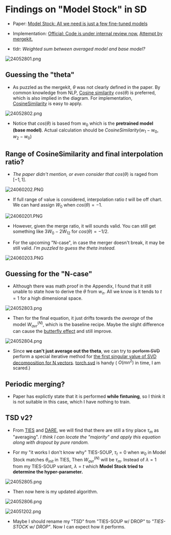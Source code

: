 # Findings on "Model Stock" in SD #

- Paper: [Model Stock: All we need is just a few fine-tuned models](https://arxiv.org/abs/2403.19522)

- Implementation: [Official: Code is under internal review now.](https://github.com/naver-ai/model-stock) [Attempt by mergekit.](https://github.com/arcee-ai/mergekit/blob/main/mergekit/merge_methods/model_stock.py)

- tldr: *Weighted sum between averaged model and base model?*

![24052801.png](./img/24052801.png)

## Guessing the "theta" ##

- As puzzled as the mergekit, $\theta$ was not clearly defined in the paper. By common knowledge from NLP, [Cosine similarity](https://en.wikipedia.org/wiki/Cosine_similarity) $cos(\theta)$ is preferred, which is also implied in the diagram. For implementation, [CosineSimilarity](https://pytorch.org/docs/stable/generated/torch.nn.CosineSimilarity.html) is easy to apply.

![24052802.png](./img/24052802.png)

- Notice that $cos(\theta)$ is based from $w_0$ which is the **pretrained model (base model)**. Actual calculation should be $CosineSimilarity(w_1-w_0,w_2-w_0)$

## Range of CosineSimilarity and final interpolation ratio? ##

- *The paper didn't mention, or even consider that* $cos(\theta)$ is raged from $[-1,1]$.

![24060202.PNG](./img/24060202.PNG)

- If full range of value is considered, interpolation ratio $t$ will be off chart. We can hard assign $W_0$ when $cos(\theta)=-1$.

![24060201.PNG](./img/24060201.PNG)

- However, given the merge ratio, it will sounds valid. You can still get something like $3 W_0 - 2 W_{12}$ for $cos(\theta)=-1/2$.

- For the upcoming "N-case", in case the merger doesn't break, it may be still valid. *I'm puzzled to guess the theta instead.* 

![24060203.PNG](./img/24060203.PNG)

## Guessing for the "N-case" ##

- Although there was math proof in the Appendix, I found that it still unable to state how to derive the $\theta$ from $w_n$. All we know is it tends to $t=1$ for a high dimensional space.

![24052803.png](./img/24052803.png)

- Then for the final equation, it just drifts towards the *average* of the model $W_{avr}^{(N)}$, which is the baseline recipe. Maybe the slight difference can cause the [butterfly effect](https://en.wikipedia.org/wiki/Butterfly_effect) and still improve.

![24052804.png](./img/24052804.png)

- Since **we can't just average out the theta**, we can try to ~~perform SVD~~ perform a special iterative method for [the first singular value of SVD decomposition for N vectors](https://stats.stackexchange.com/questions/239059/similarity-metrics-for-more-than-two-vectors). [torch.svd](https://pytorch.org/docs/stable/generated/torch.svd.html) is handy ( $O(mn^2)$ in time, I am scared.)

## Periodic merging? ##

- Paper has explictly state that it is performed **while fintuning**, so I think it is not suitable in this case, which I have nothing to train.

## TSD v2? ##

- From [TIES](./ties.md) and [DARE](./dare.md), we will find that there are still a tiny place $\tau_m$ as "averaging". *I think I can locate the "majority" and apply this equation along with dropout by pure random.* 

- For my "it works I don't know why" TIES-SOUP, $\tau_t=0$ when $w_0$ in Model Stock matches $\theta_{init}$ in TIES, Then $W_{avr}^{(N)}$ will be $\tau_m$. Instead of $\lambda=1$ from my TIES-SOUP variant, $\lambda=t$ which **Model Stock tried to determine the hyper-parameter.**

![24052805.png](./img/24052805.png)

- Then now here is my updated algorithm.

![24052806.png](./img/24052806.png)

![24051202.png](./img/24051202.png)

- Maybe I should rename my "TSD" from "TIES-SOUP w/ DROP" to *"TIES-STOCK w/ DROP"*. Now I can expect how it performs.